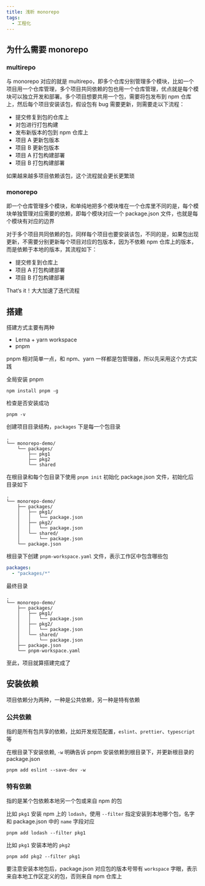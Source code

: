 ```yaml
---
title: 浅析 monorepo
tags:
  - 工程化
---
```

## 为什么需要 monorepo

### multirepo

与 monorepo 对应的就是 multirepo，即多个仓库分别管理多个模块，比如一个项目用一个仓库管理，多个项目共同依赖的包也用一个仓库管理，优点就是每个模块可以独立开发和部署。多个项目想要共用一个包，需要将包发布到 npm 仓库上，然后每个项目安装该包，假设包有 bug 需要更新，则需要走以下流程：

- 提交修复到包的仓库上
- 对包进行打包构建
- 发布新版本的包到 npm 仓库上
- 项目 A 更新包版本
- 项目 B 更新包版本
- 项目 A 打包构建部署
- 项目 B 打包构建部署

如果越来越多项目依赖该包，这个流程就会更长更繁琐

### monorepo

即一个仓库管理多个模块，和单纯地把多个模块堆在一个仓库里不同的是，每个模块单独管理对应需要的依赖，即每个模块对应一个 package.json 文件，也就是每个模块有对应的边界

对于多个项目共同依赖的包，同样每个项目也要安装该包，不同的是，如果包出现更新，不需要分别更新每个项目对应的包版本，因为不依赖 npm 仓库上的版本，而是依赖于本地的版本，其流程如下：

- 提交修复到仓库上
- 项目 A 打包构建部署
- 项目 B 打包构建部署

That‘s it！大大加速了迭代流程

## 搭建

搭建方式主要有两种

- Lerna + yarn workspace
- pnpm

pnpm 相对简单一点，和 npm、yarn 一样都是包管理器，所以先采用这个方式实践

全局安装 pnpm

```shell
npm install pnpm -g
```

检查是否安装成功

```shell
pnpm -v
```

创建项目目录结构，`packages` 下是每一个包目录

```shell
.
└── monorepo-demo/
    └── packages/
        ├── pkg1
        ├── pkg2
        └── shared
```

在根目录和每个包目录下使用 `pnpm init` 初始化 package.json 文件，初始化后目录如下

```shell
.
└── monorepo-demo/
    ├── packages/
    │   ├── pkg1/
    │   │   └── package.json
    │   ├── pkg2/
    │   │   └── package.json
    │   └── shared/
    │       └── package.json
    └── package.json
```

根目录下创建 `pnpm-workspace.yaml` 文件，表示工作区中包含哪些包

```yml
packages:
  - "packages/*"
```

最终目录

```shell
.
└── monorepo-demo/
    ├── packages/
    │   ├── pkg1/
    │   │   └── package.json
    │   ├── pkg2/
    │   │   └── package.json
    │   └── shared/
    │       └── package.json
    ├── package.json
    └── pnpm-workspace.yaml
```

至此，项目就算搭建完成了

## 安装依赖

项目依赖分为两种，一种是公共依赖，另一种是特有依赖

### 公共依赖

指的是所有包共享的依赖，比如开发规范配置，`eslint`、`prettier`、`typescript` 等

在根目录下安装依赖, `-w` 明确告诉 pnpm 安装依赖到根目录下，并更新根目录的 package.json

```shell
pnpm add eslint --save-dev -w
```

### 特有依赖

指的是某个包依赖本地另一个包或来自 npm 的包

比如 `pkg1` 安装 npm 上的 `lodash`，使用 `--filter` 指定安装到本地哪个包，名字和 package.json 中的 `name` 字段对应

```shell
pnpm add lodash --filter pkg1
```

比如 `pkg1` 安装本地的 `pkg2`

```shell
pnpm add pkg2 --filter pkg1
```

要注意安装本地包后，package.json 对应包的版本号带有 `workspace` 字眼，表示来自本地工作区定义的包，否则来自 npm 仓库上
